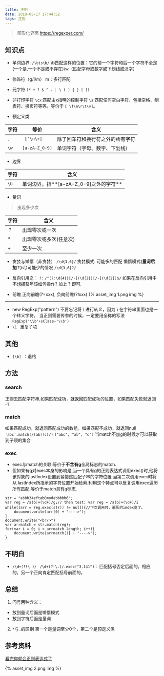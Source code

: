 ```yaml
---
title: 正则
date: 2018-08-17 17:44:52
tags: 正则
---
```


>图形化界面
https://regexper.com/

## 知识点
- 单词边界:
`/\bis\b/`
 \b匹配这样的位置：它的前一个字符和后一个字符不全是(一个是,一个不是或不存在)\w（匹配字母或数字或下划线或汉字）
- 修饰符（g/i/m）
m：多行匹配

- 元字符
`(* + ? $ ^ . | \ ( ) { } [ ])`
- 非打印字符
`\cx`:匹配由x指明的控制字符
`\s`:匹配任何空白字符，包括空格、制表符、换页符等等。等价于 `[ \f\n\r\t\v]`。
- 预定义类

|字符|等价|含义
|---|---|---
|. |` [^\n\r]`| 除了回车符和换行符之外的所有字符
|`\w `|`[a-zA-Z_0-9]`|单词字符（字母、数字、下划线）
- 边界

|字符|含义
|---|---
|`\b`|单词边界，指**[a-zA-Z_0-9]之外的字符**

- 量词
>出现多少次

|字符|含义
|---|---
|？|出现零次或一次
|*|出现零次或多次(任意次)
|+|至少一次


- 贪婪与懒惰（非贪婪）
`/\d{3,6}/`
贪婪模式: 可能多的匹配
懒惰模式(**量词后加`？`)**:尽可能少的情况
`/\d{3,6}?/`
-  反向引用之： `?:`
`/^(?:\d{4})[/-](\d{2})[/-](\d{2})$/`
如果在反向引用中不想捕获年该如何操作? 加上 ?:即可.

- 前瞻
正向前瞻(?=xxx),
负向前瞻(?!xxx)
{% asset_img 1.png img %}


----

- new RegExp("pattern")
不要忘记将 \ 进行转义，因为 \ 在字符串里面也是一个转义字符。
当正则需要传参的时候，一定要用全称的写法
`RegExp('\\b'+sClass+'\\b')`
- `\1 `   重复子项
## 其他
- `[\b] `：退格
## 方法
### search
正则去匹配字符串,如果匹配成功，就返回匹配成功的位置，如果匹配失败就返回 -1

### match
如果匹配成功，就返回匹配成功的数组，如果匹配不成功，就返回null
`'abc'.match(/(ab)(c)/)`
`["abc", "ab", "c"]`
当match不加g的时候才可以获取到子项的集合

### exec
- exec与match的关联:等价于**不含有g**全局标志的match.
- 但如果有g对exec本身的影响是,当一个具有g的正则表达式调用exec()时,他将该对象的lastIndex设置到紧接这匹配子串的字符位置.当第二次调用exec时将从
lastIndex所指示的字符位置开始检索.利用这个特点可以反复调用exec遍历所有匹配.等价于match具有g标志.

```
str = "abbb34eftab0modabbbbb6";
var reg = /a(b)+(\d+)/g;// then test: var reg = /a(b)+(\d+)/i
while((arr = reg.exec(str)) != null){//下次调用时，遍历的index变了。
    document.write(arr[0] + "---->"); 
}
document.write("<br/>")
var arrmatch = str.match(reg);
for(var i = 0; i < arrmatch.length; i++){
    document.write(arrmatch[i] + "---->"); 
}
```


## 不明白
- `/\d+(?!\.)/`
` /\d+(?!\.)/.exec("3.141")：`
匹配括号否定后面的。相应的，另一个正向肯定匹配括号前面的。
## 总结
1. 问号两种含义：
- 放到量词后面是懒惰模式
- 放到字符后面是量词

2. `*`与`.`的区别
第一个是量词至少0个，第二个是预定义类





## 参考资料
[看完你就会正则表达式了](http://mp.weixin.qq.com/s/8rAN3Kjtt4G_1JhioWxQUQ)

{% asset_img 2.png img %}   